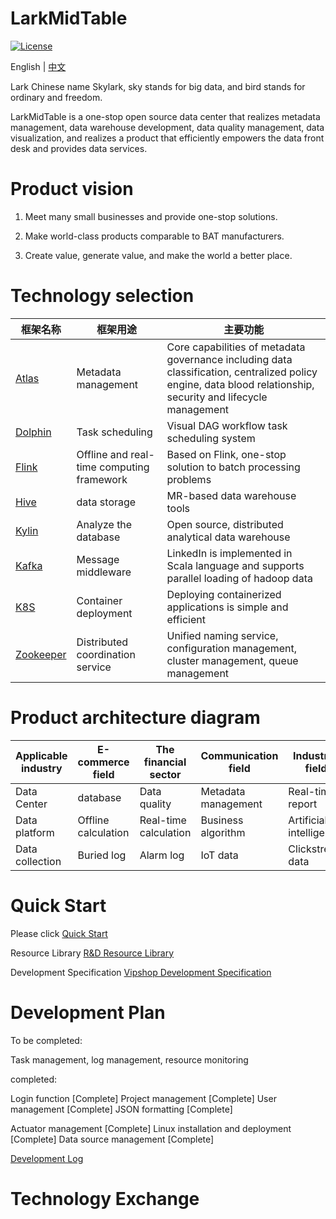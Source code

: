 # LarkMidTable

[![License](https://img.shields.io/badge/license-Apache%202-4EB1BA.svg)](https://www.apache.org/licenses/LICENSE-2.0.html)

English | [中文](README_CH.md)

Lark Chinese name Skylark,  sky stands for big data, and bird stands for ordinary and freedom.

LarkMidTable is a one-stop open source data center that realizes metadata management, data warehouse development, data quality management, data visualization, and realizes a product that efficiently empowers the data front desk and provides data services.



# **Product vision**

1. Meet many small businesses and provide one-stop solutions.

2. Make world-class products comparable to BAT manufacturers.

3. Create value, generate value, and make the world a better place.



# Technology selection

| 框架名称                                                     | 框架用途                                  | 主要功能                                                     |
| ------------------------------------------------------------ | ----------------------------------------- | ------------------------------------------------------------ |
| [Atlas](http://atlas.apache.org/)                            | Metadata management                       | Core capabilities of metadata governance including data classification, centralized policy engine, data blood relationship, security and lifecycle management |
| [Dolphin](https://github.com/apache/incubator-dolphinscheduler) | Task scheduling                           | Visual DAG workflow task scheduling system                   |
| [Flink](https://github.com/apache/flink)                     | Offline and real-time computing framework | Based on Flink, one-stop solution to batch processing problems |
| [Hive](https://github.com/apache/hive)                       | data storage                              | MR-based data warehouse tools                                |
| [Kylin](https://github.com/apache/kylin)                     | Analyze the database                      | Open source, distributed analytical data warehouse           |
| [Kafka](https://github.com/apache/kafka)                     | Message middleware                        | LinkedIn is implemented in Scala language and supports parallel loading of hadoop data |
| [K8S](https://github.com/kubernetes/kubernetes)              | Container deployment                      | Deploying containerized applications is simple and efficient |
| [Zookeeper](https://github.com/apache/zookeeper)             | Distributed coordination service          | Unified naming service, configuration management, cluster management, queue management |



# Product architecture diagram

| Applicable industry | E-commerce field    | The financial sector  | Communication field | Industrial field        | ...  |
| ------------------- | ------------------- | --------------------- | ------------------- | ----------------------- | ---- |
| Data Center         | database            | Data quality          | Metadata management | Real-time report        | ...  |
| Data platform       | Offline calculation | Real-time calculation | Business algorithm  | Artificial intelligence | ...  |
| Data collection     | Buried log          | Alarm log             | IoT data            | Clickstream data        | ...  |



# **Quick Start**

Please click [Quick Start](https://github.com/wxgzgl/flinkx-web/blob/master/userGuid.md)

Resource Library [R&D Resource Library]( https://github.com/wxgzgl/flinkx-web/blob/master/docs/list.md)

Development Specification [Vipshop Development Specification](https://vipshop.github.io/vjtools/#/standard/)



# **Development Plan**

To be completed:

Task management, log management, resource monitoring

completed:

Login function [Complete] Project management [Complete] User management [Complete] JSON formatting [Complete]

Actuator management [Complete] Linux installation and deployment [Complete] Data source management [Complete]

[Development Log](https://github.com/wxgzgl/Lark/tree/master/docs/notes/202009.md)



# **Technology Exchange**

